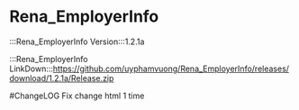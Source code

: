 # Rena_EmployerInfo

:::Rena_EmployerInfo Version:::1.2.1a

:::Rena_EmployerInfo LinkDown:::https://github.com/uyphamvuong/Rena_EmployerInfo/releases/download/1.2.1a/Release.zip

#ChangeLOG
Fix change html 1 time
